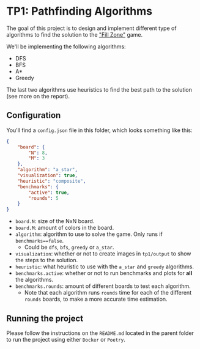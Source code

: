 # TP1: Pathfinding Algorithms

The goal of this project is to design and implement different type of algorithms to find the solution to the ["Fill Zone"](http://www.mygamesworld.com/game/7682/Fill_Zone.html) game.

We'll be implementing the following algorithms:
- DFS
- BFS
- A*
- Greedy

The last two algorithms use heuristics to find the best path to the solution (see more on the report).

## Configuration

You'll find a `config.json` file in this folder, which looks something like this:

```json
{
    "board": {
        "N": 8,
        "M": 3
    },
    "algorithm": "a_star",
    "visualization": true,
    "heuristic": "composite",
    "benchmarks": {
        "active": true,
        "rounds": 5
    }
}
```
- `board.N`: size of the NxN board.
- `board.M`: amount of colors in the board.
- `algorithm`: algorithm to use to solve the game. Only runs if `benchmarks==false`.
    - Could be `dfs`, `bfs`, `greedy` or `a_star`.
- `visualization`: whether or not to create images in `tp1/output` to show the steps to the solution.
- `heuristic`: what heuristic to use with the `a_star` and `greedy` algorithms.
- `benchmarks.active`: whether or not to run benchmarks and plots for **all** the algorithms.
- `benchmarks.rounds`: amount of different boards to test each algorithm.
  - Note that each algorithm runs `rounds` time for each of the different `rounds` boards, to make a more accurate time estimation.

## Running the project

Please follow the instructions on the `README.md` located in the parent folder to run the project using either `Docker` or `Poetry`.
